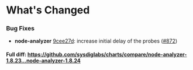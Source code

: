 # What's Changed

### Bug Fixes
- **node-analyzer** [9cee27d](https://github.com/sysdiglabs/charts/commit/9cee27d3f1ac66e709e8a50f5dd5ad00fc9b52ee): increase initial delay of the probes ([#872](https://github.com/sysdiglabs/charts/issues/872))

#### Full diff: https://github.com/sysdiglabs/charts/compare/node-analyzer-1.8.23...node-analyzer-1.8.24

